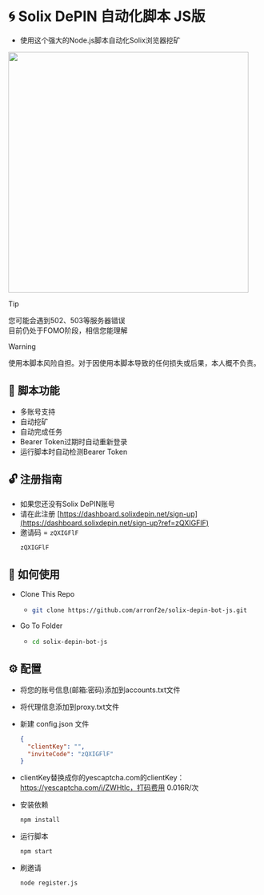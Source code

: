 # 🌀 Solix DePIN 自动化脚本 JS版
- 使用这个强大的Node.js脚本自动化Solix浏览器挖矿<br>
<img src="https://github.com/user-attachments/assets/05062ed3-e3b6-4e4b-82a6-8a99b541633d" widht=580 height=480 >
<br>

>[!TIP]
> 您可能会遇到502、503等服务器错误<br>
> 目前仍处于FOMO阶段，相信您能理解<br>

> [!WARNING]
> 使用本脚本风险自担。对于因使用本脚本导致的任何损失或后果，本人概不负责。

## 🦾 脚本功能

- 多账号支持
- 自动挖矿
- 自动完成任务
- Bearer Token过期时自动重新登录
- 运行脚本时自动检测Bearer Token

## 🔓 注册指南

- 如果您还没有Solix DePIN账号
- 请在此注册 [https://dashboard.solixdepin.net/sign-up](https://dashboard.solixdepin.net/sign-up?ref=zQXIGFlF)
- 邀请码 = `zQXIGFlF`
  ```bash
  zQXIGFlF
  ```

## 🤔 如何使用

- Clone This Repo
  - ```bash
    git clone https://github.com/arronf2e/solix-depin-bot-js.git
    ```
- Go To Folder
  - ```bash
    cd solix-depin-bot-js
    ```

## ⚙️ 配置

- 将您的账号信息(邮箱:密码)添加到accounts.txt文件
- 将代理信息添加到proxy.txt文件
- 新建 config.json 文件
  ```json
  {
    "clientKey": "", 
    "inviteCode": "zQXIGFlF"
  }
- clientKey替换成你的yescaptcha.com的clientKey： https://yescaptcha.com/i/ZWHtlc，打码费用 0.016R/次

- 安装依赖
  ```bash
  npm install
  ```
- 运行脚本

  ```bash
  npm start
  ```

- 刷邀请

  ```bash
  node register.js
  ```
